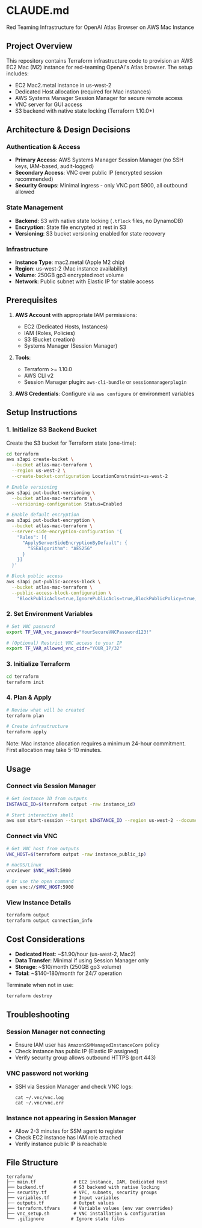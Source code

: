 # CLAUDE.md

Red Teaming Infrastructure for OpenAI Atlas Browser on AWS Mac Instance

## Project Overview

This repository contains Terraform infrastructure code to provision an AWS EC2 Mac (M2) instance for red-teaming OpenAI's Atlas browser. The setup includes:

- EC2 Mac2.metal instance in us-west-2
- Dedicated Host allocation (required for Mac instances)
- AWS Systems Manager Session Manager for secure remote access
- VNC server for GUI access
- S3 backend with native state locking (Terraform 1.10.0+)

## Architecture & Design Decisions

### Authentication & Access
- **Primary Access**: AWS Systems Manager Session Manager (no SSH keys, IAM-based, audit-logged)
- **Secondary Access**: VNC over public IP (encrypted session recommended)
- **Security Groups**: Minimal ingress - only VNC port 5900, all outbound allowed

### State Management
- **Backend**: S3 with native state locking (`.tflock` files, no DynamoDB)
- **Encryption**: State file encrypted at rest in S3
- **Versioning**: S3 bucket versioning enabled for state recovery

### Infrastructure
- **Instance Type**: mac2.metal (Apple M2 chip)
- **Region**: us-west-2 (Mac instance availability)
- **Volume**: 250GB gp3 encrypted root volume
- **Network**: Public subnet with Elastic IP for stable access

## Prerequisites

1. **AWS Account** with appropriate IAM permissions:
   - EC2 (Dedicated Hosts, Instances)
   - IAM (Roles, Policies)
   - S3 (Bucket creation)
   - Systems Manager (Session Manager)

2. **Tools**:
   - Terraform >= 1.10.0
   - AWS CLI v2
   - Session Manager plugin: `aws-cli-bundle` or `sessionmanagerplugin`

3. **AWS Credentials**: Configure via `aws configure` or environment variables

## Setup Instructions

### 1. Initialize S3 Backend Bucket

Create the S3 bucket for Terraform state (one-time):

```bash
cd terraform
aws s3api create-bucket \
  --bucket atlas-mac-terraform \
  --region us-west-2 \
  --create-bucket-configuration LocationConstraint=us-west-2

# Enable versioning
aws s3api put-bucket-versioning \
  --bucket atlas-mac-terraform \
  --versioning-configuration Status=Enabled

# Enable default encryption
aws s3api put-bucket-encryption \
  --bucket atlas-mac-terraform \
  --server-side-encryption-configuration '{
    "Rules": [{
      "ApplyServerSideEncryptionByDefault": {
        "SSEAlgorithm": "AES256"
      }
    }]
  }'

# Block public access
aws s3api put-public-access-block \
  --bucket atlas-mac-terraform \
  --public-access-block-configuration \
    "BlockPublicAcls=true,IgnorePublicAcls=true,BlockPublicPolicy=true,RestrictPublicBuckets=true"
```

### 2. Set Environment Variables

```bash
# Set VNC password
export TF_VAR_vnc_password="YourSecureVNCPassword123!"

# (Optional) Restrict VNC access to your IP
export TF_VAR_allowed_vnc_cidr="YOUR_IP/32"
```

### 3. Initialize Terraform

```bash
cd terraform
terraform init
```

### 4. Plan & Apply

```bash
# Review what will be created
terraform plan

# Create infrastructure
terraform apply
```

Note: Mac instance allocation requires a minimum 24-hour commitment. First allocation may take 5-10 minutes.

## Usage

### Connect via Session Manager

```bash
# Get instance ID from outputs
INSTANCE_ID=$(terraform output -raw instance_id)

# Start interactive shell
aws ssm start-session --target $INSTANCE_ID --region us-west-2 --document-name AWS-StartInteractiveCommand
```

### Connect via VNC

```bash
# Get VNC host from outputs
VNC_HOST=$(terraform output -raw instance_public_ip)

# macOS/Linux
vncviewer $VNC_HOST:5900

# Or use the open command
open vnc://$VNC_HOST:5900
```

### View Instance Details

```bash
terraform output
terraform output connection_info
```

## Cost Considerations

- **Dedicated Host**: ~$1.90/hour (us-west-2, Mac2)
- **Data Transfer**: Minimal if using Session Manager only
- **Storage**: ~$10/month (250GB gp3 volume)
- **Total**: ~$140-180/month for 24/7 operation

Terminate when not in use:

```bash
terraform destroy
```

## Troubleshooting

### Session Manager not connecting
- Ensure IAM user has `AmazonSSMManagedInstanceCore` policy
- Check instance has public IP (Elastic IP assigned)
- Verify security group allows outbound HTTPS (port 443)

### VNC password not working
- SSH via Session Manager and check VNC logs:
  ```
  cat ~/.vnc/vnc.log
  cat ~/.vnc/vnc.err
  ```

### Instance not appearing in Session Manager
- Allow 2-3 minutes for SSM agent to register
- Check EC2 instance has IAM role attached
- Verify instance public IP is reachable

## File Structure

```
terraform/
├── main.tf              # EC2 instance, IAM, Dedicated Host
├── backend.tf           # S3 backend with native locking
├── security.tf          # VPC, subnets, security groups
├── variables.tf         # Input variables
├── outputs.tf           # Output values
├── terraform.tfvars     # Variable values (env var overrides)
├── vnc_setup.sh         # VNC installation & configuration
└── .gitignore          # Ignore state files
```
